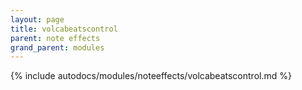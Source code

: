 ```yaml
---
layout: page
title: volcabeatscontrol
parent: note effects
grand_parent: modules
---
```


{% include autodocs/modules/noteeffects/volcabeatscontrol.md %}
